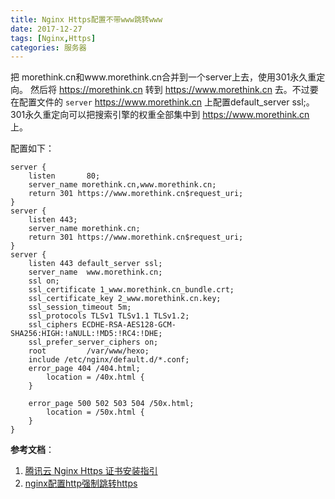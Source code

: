 ```yaml
---
title: Nginx Https配置不带www跳转www
date: 2017-12-27
tags: [Nginx,Https]
categories: 服务器
---
```



把 morethink.cn和www.morethink.cn合并到一个server上去，使用301永久重定向。
然后将 https://morethink.cn 转到 https://www.morethink.cn 去。不过要在配置文件的 `server` https://www.morethink.cn
上配置default_server ssl;。
301永久重定向可以把搜索引擎的权重全部集中到 https://www.morethink.cn 上。

<!-- more -->

配置如下：

```
server {
    listen       80;
    server_name morethink.cn,www.morethink.cn;
    return 301 https://www.morethink.cn$request_uri;
}
server {
    listen 443;
    server_name morethink.cn;
    return 301 https://www.morethink.cn$request_uri;
}
server {
    listen 443 default_server ssl;
    server_name  www.morethink.cn;
    ssl on;
    ssl_certificate 1_www.morethink.cn_bundle.crt;
    ssl_certificate_key 2_www.morethink.cn.key;
    ssl_session_timeout 5m;
    ssl_protocols TLSv1 TLSv1.1 TLSv1.2;
    ssl_ciphers ECDHE-RSA-AES128-GCM-SHA256:HIGH:!aNULL:!MD5:!RC4:!DHE;
    ssl_prefer_server_ciphers on;
    root         /var/www/hexo;
    include /etc/nginx/default.d/*.conf;
    error_page 404 /404.html;
        location = /40x.html {
    }

    error_page 500 502 503 504 /50x.html;
        location = /50x.html {
    }
}
```


**参考文档**：
1. [腾讯云 Nginx Https 证书安装指引](https://cloud.tencent.com/document/product/400/4143)
2. [nginx配置http强制跳转https](https://docs.lvrui.io/2017/04/01/nginx%E9%85%8D%E7%BD%AEhttp%E5%BC%BA%E5%88%B6%E8%B7%B3%E8%BD%AChttps/)

